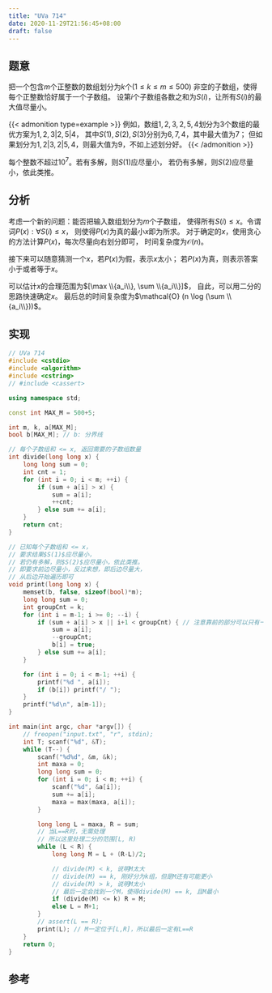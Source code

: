 ```yaml
---
title: "UVa 714"
date: 2020-11-29T21:56:45+08:00
draft: false
---
```


## 题意

把一个包含$m$个正整数的数组划分为$k$个($1 \leqslant k \leqslant m \leqslant 500$)
非空的子数组，使得每个正整数恰好属于一个子数组。
设第$i$个子数组各数之和为$S(i)$，让所有$S(i)$的最大值尽量小。

{{< admonition type=example >}}
例如，数组$1,2,3,2,5,4$划分为$3$个数组的最优方案为$1,2,3|2,5|4$，
其中$S(1),S(2),S(3)$分别为$6,7,4$，其中最大值为$7$；
但如果划分为$1,2|3,2|5,4$，则最大值为$9$，不如上述划分好。
{{< /admonition >}}

每个整数不超过$10^7$。若有多解，则$S(1)$应尽量小，
若仍有多解，则$S(2)$应尽量小，依此类推。

## 分析

考虑一个新的问题：能否把输入数组划分为$m$个子数组，
使得所有$S(i) \leqslant x$。令谓词$P(x): \forall S(i) \leqslant x$，
则使得$P(x)$为真的最小$x$即为所求。
对于确定的$x$，使用贪心的方法计算$P(x)$，每次尽量向右划分即可，
时间复杂度为$\mathcal{O} (n)$。

接下来可以随意猜测一个$x$，若$P(x)$为假，表示$x$太小；
若$P(x)$为真，则表示答案小于或者等于$x$。

可以估计$x$的合理范围为$[\max \\{a_i\\}, \sum \\{a_i\\}]$，
自此，可以用二分的思路快速确定$x$。
最后总的时间复杂度为$\mathcal{O} (n \log (\sum \\{a_i\\}))$。

## 实现

```cpp
// UVa 714
#include <cstdio>
#include <algorithm>
#include <cstring>
// #include <cassert>

using namespace std;

const int MAX_M = 500+5;

int m, k, a[MAX_M];
bool b[MAX_M]; // b: 分界线

// 每个子数组和 <= x, 返回需要的子数组数量
int divide(long long x) {
    long long sum = 0;
    int cnt = 1;
    for (int i = 0; i < m; ++i) {
        if (sum + a[i] > x) {
            sum = a[i];
            ++cnt;
        } else sum += a[i];
    }
    return cnt;
}

// 已知每个子数组和 <= x，
// 要求结果$S(1)$应尽量小，
// 若仍有多解，则$S(2)$应尽量小，依此类推。
// 即要求前边尽量小，反过来想，即后边尽量大，
// 从后边开始遍历即可
void print(long long x) {
    memset(b, false, sizeof(bool)*m);
    long long sum = 0;
    int groupCnt = k;
    for (int i = m-1; i >= 0; --i) {
        if (sum + a[i] > x || i+1 < groupCnt) { // 注意靠前的部分可以只有一个数
            sum = a[i];
            --groupCnt;
            b[i] = true;
        } else sum += a[i];
    }

    for (int i = 0; i < m-1; ++i) {
        printf("%d ", a[i]);
        if (b[i]) printf("/ ");
    }
    printf("%d\n", a[m-1]);
}

int main(int argc, char *argv[]) {
    // freopen("input.txt", "r", stdin);
    int T; scanf("%d", &T);
    while (T--) {
        scanf("%d%d", &m, &k);
        int maxa = 0;
        long long sum = 0;
        for (int i = 0; i < m; ++i) {
            scanf("%d", &a[i]);
            sum += a[i];
            maxa = max(maxa, a[i]);
        }

        long long L = maxa, R = sum;
        // 当L==R时，无需处理
        // 所以这里处理二分的范围[L, R)
        while (L < R) {
            long long M = L + (R-L)/2;

            // divide(M) < k, 说明M太大
            // divide(M) == k, 刚好分为k组，但是M还有可能更小
            // divide(M) > k, 说明M太小
            // 最后一定会找到一个M，使得divide(M) == k, 且M最小
            if (divide(M) <= k) R = M;
            else L = M+1;
        }
        // assert(L == R);
        print(L); // M一定位于[L,R]，所以最后一定有L==R
    }
    return 0;
}
```

## 参考
